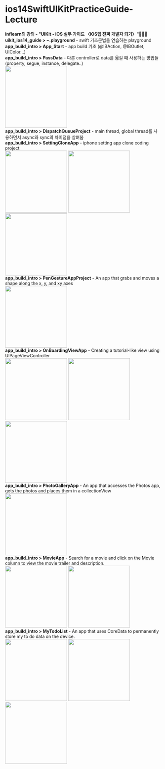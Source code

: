 # ios14SwiftUIKitPracticeGuide-Lecture
<!DOCTYPE html>
<html lang="ko">
<head>
    <meta charset="UTF-8">
    <meta http-equiv="X-UA-Compatible" content="IE=edge">
    <meta name="viewport" content="width=device-width, initial-scale=1.0">
</head>
<body>
    <div class="content">
        <b>inflearn의 강의 - "UIKit - iOS 실무 가이드 〈iOS앱 진짜 개발자 되기〉"👩‍💻📱</b><br/>
        <b>uikit_ios14_guide > ~.playground</b> - swift 기초문법을 연습하는 playground<br/>
        <b>app_build_intro > App_Start</b> - app build 기초 (@IBAction, @IBOutlet, UIColor...)<br/>
        <b>app_build_intro > PassData</b> - 다른 controller로 data를 옮길 때 사용하는 방법들 (property, segue, instance, delegate..)<br/>
        <img src = "https://user-images.githubusercontent.com/60338309/151661525-ac969feb-63a3-49b6-a6b9-cc5ebe0134c5.png" width="200"/><br/>
        <b>app_build_intro > DispatchQueueProject</b> - main thread, global thread를 사용하면서 async와 sync의 차이점을 살펴봄<br/>
        <b>app_build_intro > SettingCloneApp</b> - iphone setting app clone coding project<br/>
        <img src = "https://user-images.githubusercontent.com/60338309/151661342-24215c02-7738-45ef-9f2f-97cad70cee78.png" width="200"/>
        <img src = "https://user-images.githubusercontent.com/60338309/151661383-33b66820-a7a7-4b29-902c-97cd99cb5bb2.png" width="200"/>
        <img src = "https://user-images.githubusercontent.com/60338309/151661394-c37d3785-f25f-4dbd-b869-9bac1729efde.png" width="200"/><br/>
        <b>app_build_intro > PenGestureAppProject</b> - An app that grabs and moves a shape along the x, y, and xy axes<br/>
         <img src = "https://user-images.githubusercontent.com/60338309/151703084-6e353f35-38d5-46a5-b7ec-2b3c48aa4f73.png" width="200"/><br/>
        <b>app_build_intro > OnBoardingViewApp</b> - Creating a tutorial-like view using UIPageViewController<br/>
        <img src = "https://user-images.githubusercontent.com/60338309/152093451-355e6ee5-1d8b-47dc-9b1c-998ceb2bb7f9.png" width="200"/>
        <img src = "https://user-images.githubusercontent.com/60338309/152094665-e2f93d2b-0999-4fd5-bd68-f6d62161f0a6.png" width="200"/>
        <img src = "https://user-images.githubusercontent.com/60338309/152094697-9fa97482-8997-404c-8a9a-8402a36d9275.png" width="200"/><br/>
        <b>app_build_intro > PhotoGalleryApp</b> - An app that accesses the Photos app, gets the photos and places them in a collectionView<br/>
         <img src = "https://user-images.githubusercontent.com/60338309/153755138-4e386ea9-8b36-4a31-83a4-e2316ee2f040.png" width="200"/><br/>
        <b>app_build_intro > MovieApp</b> - Search for a movie and click on the Movie column to view the movie trailer and description.<br/>
         <img src = "https://user-images.githubusercontent.com/60338309/156001590-56a77cb5-8701-4198-b3d9-66420116ba8c.png" width="200"/>
        <img src = "https://user-images.githubusercontent.com/60338309/156001468-bfc0fc99-84d0-4849-ad3a-b2111702cd61.png" width="200"/><br/>
        <b>app_build_intro > MyTodoList</b> - An app that uses CoreData to permanently store my to do data on the device.<br/>
        <img src = "https://user-images.githubusercontent.com/60338309/160268353-bde20fc7-1028-4f63-ac41-17043d4d1ea0.png" width="200"/>
        <img src = "https://user-images.githubusercontent.com/60338309/160268361-abb523ca-ba57-4cda-9d4a-26b2427b4e66.png" width="200"/>
        <img src = "https://user-images.githubusercontent.com/60338309/160268364-912977be-0866-4fd4-97c4-fab0bd0ffbb2.png" width="200"/><br/>
    </div>
</body>

</html>
